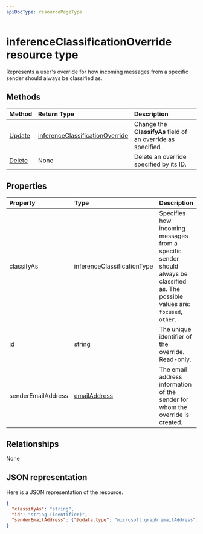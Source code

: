 ```yaml
---
apiDocType: resourcePageType
---
```

# inferenceClassificationOverride resource type

Represents a user's override for how incoming messages from a specific sender should always be classified as.


## Methods

| Method		   | Return Type	|Description|
|:---------------|:--------|:----------|
|[Update](../api/inferenceclassificationoverride_update.md) | [inferenceClassificationOverride](inferenceclassificationoverride.md)	|Change the **ClassifyAs** field of an override as specified. |
|[Delete](../api/inferenceclassificationoverride_delete.md) | None |Delete an override specified by its ID. |

## Properties
| Property	   | Type	|Description|
|:---------------|:--------|:----------|
|classifyAs|inferenceClassificationType| Specifies how incoming messages from a specific sender should always be classified as. The possible values are: `focused`, `other`.|
|id|string| The unique identifier of the override. Read-only.|
|senderEmailAddress|[emailAddress](emailaddress.md)|The email address information of the sender for whom the override is created.|

## Relationships
None


## JSON representation

Here is a JSON representation of the resource.

<!-- {
  "blockType": "resource",
  "baseType": "microsoft.graph.entity",
  "optionalProperties": [

  ],
  "@odata.type": "microsoft.graph.inferenceClassificationOverride"
}-->

```json
{
  "classifyAs": "string",
  "id": "string (identifier)",
  "senderEmailAddress": {"@odata.type": "microsoft.graph.emailAddress"}
}

```

<!-- uuid: 8fcb5dbc-d5aa-4681-8e31-b001d5168d79
2015-10-25 14:57:30 UTC -->
<!-- {
  "type": "#page.annotation",
  "description": "inferenceClassificationOverride resource",
  "keywords": "",
  "section": "documentation",
  "tocPath": ""
}-->